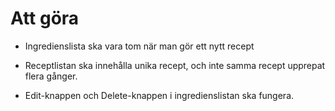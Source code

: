 # Att göra
* Ingredienslista ska vara tom när man gör ett nytt recept
* Receptlistan ska innehålla unika recept, och inte samma recept
  upprepat flera gånger.
  
* Edit-knappen och Delete-knappen i ingredienslistan ska fungera.

